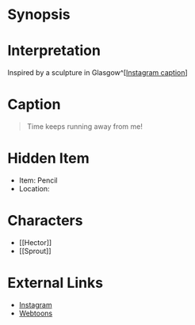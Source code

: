 # Synopsis

# Interpretation
Inspired by a sculpture in Glasgow^[[Instagram caption](https://www.instagram.com/p/CJmhbKbDMqP/?igshid=YmMyMTA2M2Y=)]

# Caption
> Time keeps running away from me!

# Hidden Item
* Item: Pencil
* Location: <spoiler></spoiler>

# Characters
* [[Hector]]
* [[Sprout]]

# External Links
* [Instagram](https://www.instagram.com/p/CJmhbKbDMqP/?igshid=YmMyMTA2M2Y=)
* [Webtoons](https://www.webtoons.com/en/challenge/twistwood-tales/66-hector-the-horologist/viewer?title_no=344740&episode_no=71)